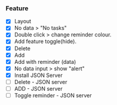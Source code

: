 ### **Feature**

- [x] Layout
- [x] No data > "No tasks"
- [x] Double click > change reminder colour.
- [x] Add feature toggle(hide).
- [x] Delete
- [x] Add
- [x] Add with reminder (data)
- [x] No data input > show "alert"
- [x] Install JSON Server
- [ ] Delete - JSON server
- [ ] ADD - JSON server
- [ ] Toggle reminder - JSON server
